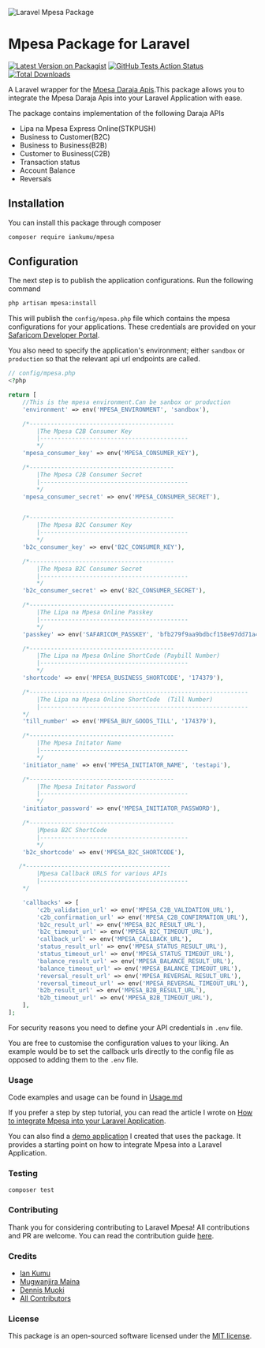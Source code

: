 ![Laravel Mpesa Package](https://assets.iankumu.com/2023/01/Laravel-Mpesa-Banner.png)

# Mpesa Package for Laravel

[![Latest Version on Packagist](https://img.shields.io/packagist/v/Iankumu/mpesa.svg?style=flat-square)](https://packagist.org/packages/Iankumu/mpesa)
[![GitHub Tests Action Status](https://img.shields.io/github/actions/workflow/status/iankumu/mpesa/ci.yml?logo=github&label=Tests)](https://github.com/Iankumu/mpesa/actions?query=workflow%3Arun-tests+branch%3Amain)
[![Total Downloads](https://img.shields.io/packagist/dt/Iankumu/mpesa.svg?style=flat-square)](https://packagist.org/packages/Iankumu/mpesa)

A Laravel wrapper for the [Mpesa Daraja Apis](https://developer.safaricom.co.ke/APIs).This package allows you to integrate the Mpesa Daraja Apis into your Laravel Application with ease.

The package contains implementation of the following Daraja APIs

- Lipa na Mpesa Express Online(STKPUSH)
- Business to Customer(B2C)
- Business to Business(B2B)
- Customer to Business(C2B)
- Transaction status
- Account Balance
- Reversals

## Installation

You can install this package through composer

```bash
composer require iankumu/mpesa
```

## Configuration

The next step is to publish the application configurations. Run the following command

```bash
php artisan mpesa:install
```

This will publish the `config/mpesa.php` file which contains the mpesa configurations for your applications. These credentials are provided on your [Safaricom Developer Portal](https://developer.safaricom.co.ke/).

You also need to specify the application's environment; either `sandbox` or `production` so that the relevant api url endpoints are called.

```php
// config/mpesa.php
<?php

return [
    //This is the mpesa environment.Can be sanbox or production
    'environment' => env('MPESA_ENVIRONMENT', 'sandbox'),

    /*-----------------------------------------
        |The Mpesa C2B Consumer Key
        |------------------------------------------
        */
    'mpesa_consumer_key' => env('MPESA_CONSUMER_KEY'),

    /*-----------------------------------------
        |The Mpesa C2B Consumer Secret
        |------------------------------------------
        */
    'mpesa_consumer_secret' => env('MPESA_CONSUMER_SECRET'),


    /*-----------------------------------------
        |The Mpesa B2C Consumer Key
        |------------------------------------------
        */
    'b2c_consumer_key' => env('B2C_CONSUMER_KEY'),

    /*-----------------------------------------
        |The Mpesa B2C Consumer Secret
        |------------------------------------------
        */
    'b2c_consumer_secret' => env('B2C_CONSUMER_SECRET'),

    /*-----------------------------------------
        |The Lipa na Mpesa Online Passkey
        |------------------------------------------
        */
    'passkey' => env('SAFARICOM_PASSKEY', 'bfb279f9aa9bdbcf158e97dd71a467cd2e0c893059b10f78e6b72ada1ed2c919'),

    /*-----------------------------------------
        |The Lipa na Mpesa Online ShortCode (Paybill Number)
        |------------------------------------------
        */
    'shortcode' => env('MPESA_BUSINESS_SHORTCODE', '174379'),

    /*--------------------------------------------------------------
        |The Lipa na Mpesa Online ShortCode  (Till Number)
        |-----------------------------------------------------------
    */
    'till_number' => env('MPESA_BUY_GOODS_TILL', '174379'),

    /*-----------------------------------------
        |The Mpesa Initator Name
        |------------------------------------------
        */
    'initiator_name' => env('MPESA_INITIATOR_NAME', 'testapi'),

    /*-----------------------------------------
        |The Mpesa Initator Password
        |------------------------------------------
        */
    'initiator_password' => env('MPESA_INITIATOR_PASSWORD'),

    /*-----------------------------------------
        |Mpesa B2C ShortCode
        |------------------------------------------
        */
    'b2c_shortcode' => env('MPESA_B2C_SHORTCODE'),

   /*-----------------------------------------
        |Mpesa Callback URLS for various APIs
        |------------------------------------------
    */

    'callbacks' => [
        'c2b_validation_url' => env('MPESA_C2B_VALIDATION_URL'),
        'c2b_confirmation_url' => env('MPESA_C2B_CONFIRMATION_URL'),
        'b2c_result_url' => env('MPESA_B2C_RESULT_URL'),
        'b2c_timeout_url' => env('MPESA_B2C_TIMEOUT_URL'),
        'callback_url' => env('MPESA_CALLBACK_URL'),
        'status_result_url' => env('MPESA_STATUS_RESULT_URL'),
        'status_timeout_url' => env('MPESA_STATUS_TIMEOUT_URL'),
        'balance_result_url' => env('MPESA_BALANCE_RESULT_URL'),
        'balance_timeout_url' => env('MPESA_BALANCE_TIMEOUT_URL'),
        'reversal_result_url' => env('MPESA_REVERSAL_RESULT_URL'),
        'reversal_timeout_url' => env('MPESA_REVERSAL_TIMEOUT_URL'),
        'b2b_result_url' => env('MPESA_B2B_RESULT_URL'),
        'b2b_timeout_url' => env('MPESA_B2B_TIMEOUT_URL'),
    ],
];

```

For security reasons you need to define your API credentials in `.env` file.

You are free to customise the configuration values to your liking. An example would be to set the callback urls directly to the config file as opposed to adding them to the `.env` file.

### Usage

Code examples and usage can be found in [Usage.md](USAGE.md)

If you prefer a step by step tutorial, you can read the article I wrote on [How to integrate Mpesa into your Laravel Application](https://www.iankumu.com/blog/laravel-mpesa).

You can also find a [demo application](https://github.com/Iankumu/Payments) I created that uses the package. It provides a starting point on how to integrate Mpesa into a Laravel Application.

### Testing

```bash
composer test
```

### Contributing

Thank you for considering contributing to Laravel Mpesa! All contributions and PR are welcome. You can read the contribution guide [here](CONTRIBUTING.md).

### Credits

- [Ian Kumu](https://github.com/IanKumu)
- [Mugwanjira Maina](https://github.com/maina401)
- [Dennis Muoki](https://github.com/muokid3)
- [All Contributors](../../contributors)

### License

This package is an open-sourced software licensed under the [MIT license](LICENSE.md).
